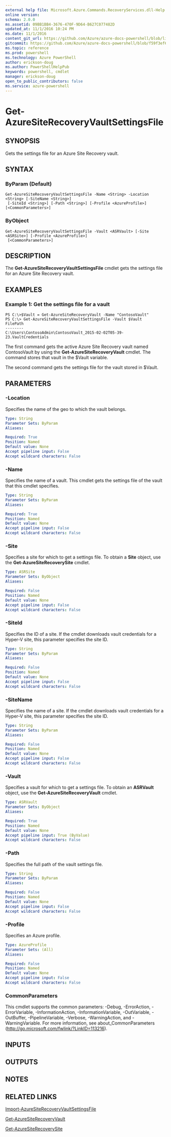 ```yaml
---
external help file: Microsoft.Azure.Commands.RecoveryServices.dll-Help.xml
online version: 
schema: 2.0.0
ms.assetid: 09BB1BB4-3676-470F-9D64-B627C077482D
updated_at: 11/1/2016 10:24 PM
ms.date: 11/1/2016
content_git_url: https://github.com/Azure/azure-docs-powershell/blob/live/azureps-cmdlets-docs/ServiceManagement/Azure.SiteRecovery/v0.9.8/Get-AzureSiteRecoveryVaultSettingsFile.md
gitcommit: https://github.com/Azure/azure-docs-powershell/blob/f59f3ef60bc592383812213e69fd77ba950759ed/azureps-cmdlets-docs/ServiceManagement/Azure.SiteRecovery/v0.9.8/Get-AzureSiteRecoveryVaultSettingsFile.md
ms.topic: reference
ms.prod: powershell
ms.technology: Azure PowerShell
author: erickson-doug
ms.author: PowerShellHelpPub
keywords: powershell, cmdlet
manager: erickson-doug
open_to_public_contributors: false
ms.service: azure-powershell
---
```


# Get-AzureSiteRecoveryVaultSettingsFile

## SYNOPSIS
Gets the settings file for an Azure Site Recovery vault.

## SYNTAX

### ByParam (Default)
```
Get-AzureSiteRecoveryVaultSettingsFile -Name <String> -Location <String> [-SiteName <String>]
 [-SiteId <String>] [-Path <String>] [-Profile <AzureProfile>] [<CommonParameters>]
```

### ByObject
```
Get-AzureSiteRecoveryVaultSettingsFile -Vault <ASRVault> [-Site <ASRSite>] [-Profile <AzureProfile>]
 [<CommonParameters>]
```

## DESCRIPTION
The **Get-AzureSiteRecoveryVaultSettingsFile** cmdlet gets the settings file for an Azure Site Recovery vault.

## EXAMPLES

### Example 1: Get the settings file for a vault
```
PS C:\>$Vault = Get-AzureSiteRecoveryVault -Name "ContosoVault"
PS C:\> Get-AzureSiteRecoveryVaultSettingsFile -Vault $Vault
FilePath 
-------- 
C:\Users\ContosoAdmin\ContosoVault_2015-02-02T05-39-23.VaultCredentials
```

The first command gets the active Azure Site Recovery vault named ContosoVault by using the **Get-AzureSiteRecoveryVault** cmdlet.
The command stores that vault in the $Vault variable.

The second command gets the settings file for the vault stored in $Vault.

## PARAMETERS

### -Location
Specifies the name of the geo to which the vault belongs.

```yaml
Type: String
Parameter Sets: ByParam
Aliases: 

Required: True
Position: Named
Default value: None
Accept pipeline input: False
Accept wildcard characters: False
```

### -Name
Specifies the name of a vault.
This cmdlet gets the settings file of the vault that this cmdlet specifies.

```yaml
Type: String
Parameter Sets: ByParam
Aliases: 

Required: True
Position: Named
Default value: None
Accept pipeline input: False
Accept wildcard characters: False
```

### -Site
Specifies a site for which to get a settings file.
To obtain a **Site** object, use the **Get-AzureSiteRecoverySite** cmdlet.

```yaml
Type: ASRSite
Parameter Sets: ByObject
Aliases: 

Required: False
Position: Named
Default value: None
Accept pipeline input: False
Accept wildcard characters: False
```

### -SiteId
Specifies the ID of a site.
If the cmdlet downloads vault credentials for a Hyper-V site, this parameter specifies the site ID.

```yaml
Type: String
Parameter Sets: ByParam
Aliases: 

Required: False
Position: Named
Default value: None
Accept pipeline input: False
Accept wildcard characters: False
```

### -SiteName
Specifies the name of a site.
If the cmdlet downloads vault credentials for a Hyper-V site, this parameter specifies the site ID.

```yaml
Type: String
Parameter Sets: ByParam
Aliases: 

Required: False
Position: Named
Default value: None
Accept pipeline input: False
Accept wildcard characters: False
```

### -Vault
Specifies a vault for which to get a settings file.
To obtain an **ASRVault** object, use the **Get-AzureSiteRecoveryVault** cmdlet.

```yaml
Type: ASRVault
Parameter Sets: ByObject
Aliases: 

Required: True
Position: Named
Default value: None
Accept pipeline input: True (ByValue)
Accept wildcard characters: False
```

### -Path
Specifies the full path of the vault settings file.

```yaml
Type: String
Parameter Sets: ByParam
Aliases: 

Required: False
Position: Named
Default value: None
Accept pipeline input: False
Accept wildcard characters: False
```

### -Profile
Specifies an Azure profile.

```yaml
Type: AzureProfile
Parameter Sets: (All)
Aliases: 

Required: False
Position: Named
Default value: None
Accept pipeline input: False
Accept wildcard characters: False
```

### CommonParameters
This cmdlet supports the common parameters: -Debug, -ErrorAction, -ErrorVariable, -InformationAction, -InformationVariable, -OutVariable, -OutBuffer, -PipelineVariable, -Verbose, -WarningAction, and -WarningVariable. For more information, see about_CommonParameters (http://go.microsoft.com/fwlink/?LinkID=113216).

## INPUTS

## OUTPUTS

## NOTES

## RELATED LINKS

[Import-AzureSiteRecoveryVaultSettingsFile](xref:ServiceManagement/Azure.SiteRecovery/v0.9.8/Import-AzureSiteRecoveryVaultSettingsFile.md)

[Get-AzureSiteRecoveryVault](xref:ServiceManagement/Azure.SiteRecovery/v0.9.8/Get-AzureSiteRecoveryVault.md)

[Get-AzureSiteRecoverySite](xref:ServiceManagement/Azure.SiteRecovery/v0.9.8/Get-AzureSiteRecoverySite.md)


